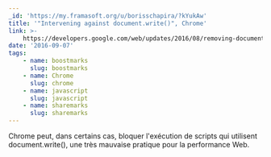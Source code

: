 ```yaml
---
_id: 'https://my.framasoft.org/u/borisschapira/?kYukAw'
title: '"Intervening against document.write()", Chrome'
link: >-
    https://developers.google.com/web/updates/2016/08/removing-document-write?utm_source=html5weekly&utm_medium=email
date: '2016-09-07'
tags:
    - name: boostmarks
      slug: boostmarks
    - name: Chrome
      slug: chrome
    - name: javascript
      slug: javascript
    - name: sharemarks
      slug: sharemarks
---
```


<div class="markdown"><p>Chrome peut, dans certains cas, bloquer l'exécution de scripts qui utilisent document.write(), une très mauvaise pratique pour la performance Web.
</p></div>
